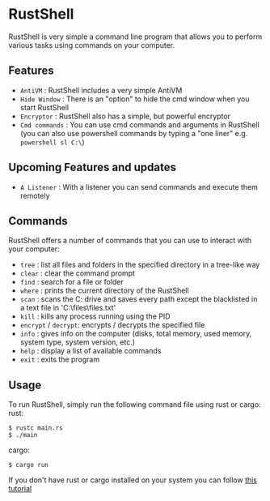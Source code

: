 # RustShell

RustShell is very simple a command line program that allows you to perform various tasks using commands on your computer.

## Features

-   `AntiVM` : RustShell includes a very simple AntiVM
-   `Hide Window` : There is an "option" to hide the cmd window when you start RustShell
-   `Encryptor` : RustShell also has a simple, but powerful encryptor
-   `Cmd commands` : You can use cmd commands and arguments in RustShell (you can also use powershell commands by typing a "one liner" e.g. `powershell sl C:\`)

## Upcoming Features and updates

-   `A Listener` : With a listener you can send commands and execute them remotely

## Commands

RustShell offers a number of commands that you can use to interact with your computer:

-   `tree` : list all files and folders in the specified directory in a tree-like way
-   `clear` : clear the command prompt
-   `find` : search for a file or folder
-   `where` : prints the current directory of the RustShell
-   `scan` : scans the C: drive and saves every path except the blacklisted in a text file in 'C:\files\files.txt'
-   `kill` : kills any process running using the PID
-   `encrypt` / `decrypt`: encrypts / decrypts the specified file
-   `info` : gives info on the computer (disks, total memory, used memory, system type, system version, etc.)
-   `help` : display a list of available commands
-   `exit` : exits the program

## Usage

To run RustShell, simply run the following command file using rust or cargo:
rust:

```
$ rustc main.rs
$ ./main
```

cargo:

```
$ cargo run
```

If you don't have rust or cargo installed on your system you can follow [this tutorial](https://doc.rust-lang.org/cargo/getting-started/installation.html)
